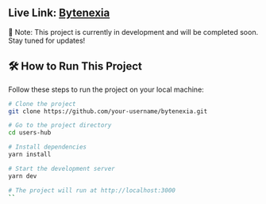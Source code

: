 ## Live Link: [Bytenexia](https://bytenexia.vercel.app)

🚧 Note: This project is currently in development and will be completed soon. Stay tuned for updates!

## 🛠️ How to Run This Project

Follow these steps to run the project on your local machine:

```bash
# Clone the project
git clone https://github.com/your-username/bytenexia.git

# Go to the project directory
cd users-hub

# Install dependencies
yarn install

# Start the development server
yarn dev

# The project will run at http://localhost:3000
``
